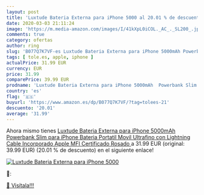 ```yaml
---
layout: post
title: 'Luxtude Bateria Externa para iPhone 5000 al 20.01 % de descuento'
date: 2020-03-03 21:11:24
image: 'https://m.media-amazon.com/images/I/41kXpL0iCOL._AC_._SL200_.jpg'
comments: true
category: ofertas
author: ring
slug: 'B077Q7K7VF-es Luxtude Bateria Externa para iPhone 5000mAh Powerbank Slim...'
tags: [ tole.es, apple, iphone ]
actualPrice: 31.99 EUR
currency: EUR
price: 31.99
comparePrice: 39.99 EUR
prodname: 'Luxtude Bateria Externa para iPhone 5000mAh  Powerbank Slim para iPhone  Bateria Portatil Movil Ultrafino con Lightning Cable Incorporado  Apple MFI Certificado  Rosado '
country: 'es'
flag: '🇪🇸'
buyurl: 'https://www.amazon.es/dp/B077Q7K7VF/?tag=tolees-21'
descuento: '20.01'
average: '31.99'
---
```


Ahora mismo tienes [Luxtude Bateria Externa para iPhone 5000mAh  Powerbank Slim para iPhone  Bateria Portatil Movil Ultrafino con Lightning Cable Incorporado  Apple MFI Certificado  Rosado ](https://www.amazon.es/dp/B077Q7K7VF/?tag=tolees-21) a 31.99 EUR (original: 39.99 EUR) (20.01 %  de descuento) en el siguiente enlace!

[![Luxtude Bateria Externa para iPhone 5000](https://m.media-amazon.com/images/I/41kXpL0iCOL._AC_._SL200_.jpg)](https://www.amazon.es/dp/B077Q7K7VF/?tag=tolees-21)

🔎:


[🛒 Visítala!!!](https://www.amazon.es/dp/B077Q7K7VF/?tag=tolees-21)
